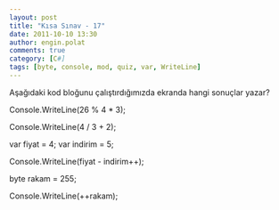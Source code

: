 ```yaml
---
layout: post
title: "Kısa Sınav - 17"
date: 2011-10-10 13:30
author: engin.polat
comments: true
category: [C#]
tags: [byte, console, mod, quiz, var, WriteLine]
---
```

Aşağıdaki kod bloğunu çalıştırdığımızda ekranda hangi sonuçlar yazar?



Console.WriteLine(26 % 4 * 3);

Console.WriteLine(4 / 3 + 2);

var fiyat = 4;
var indirim = 5;

Console.WriteLine(fiyat - indirim++);

byte rakam = 255;

Console.WriteLine(++rakam);


